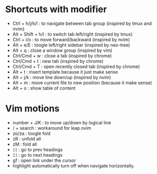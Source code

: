 # Shortcuts with modifier

+ Ctrl + h/j/k/l : to navigate between tab group (inspired by tmux and nvim)
+ Alt + Shift + h/l : to switch tab left/right (inspired by tmux)
+ Ctrl + i/o : to move forward/backward (inspired by nvim)
+ Alt + e/E : toogle left/right sidebar (inspired by neo-tree)
+ Alt + q : close a window group (inspired by vim)
+ Ctrl/Cmd + w : close a tab (inspired by chrome)
+ Ctrl/Cmd + t : new tab (inspired by chrome)
+ Ctrl/Cmd + T : open recently closed tab (inspired by chrome)
+ Alt + t : insert template because it just make sense
+ Alt + j/k : move line down/up (inspired by nvim)
+ Alt + m : move current file to new position (because it make sense)
+ Alt + o : show table of content

# Vim motions

+ number + J/K : to move up/down by logical line
+ / + search : workaround for leap.nvim
+ zo/za : toogle fold
+ zR : unfold all
+ zM : fold all
+ `[[` : go to prev headings
+ `]]` : go to next headings
+ gf : open link under the cursor
+ highlight automatically turn off when navigate horizontally.